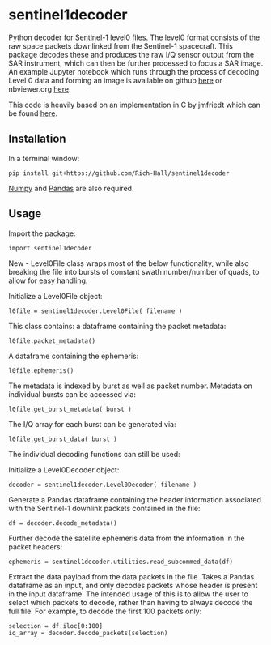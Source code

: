 # sentinel1decoder
Python decoder for Sentinel-1 level0 files. The level0 format consists of the raw space packets downlinked from the Sentinel-1 spacecraft. This package decodes these and produces the raw I/Q sensor output from the SAR instrument, which can then be further processed to focus a SAR image. An example Jupyter notebook which runs through the process of decoding Level 0 data and forming an image is available on github [here](https://github.com/Rich-Hall/sentinel1Level0DecodingDemo) or nbviewer.org [here](https://nbviewer.org/github/Rich-Hall/sentinel1Level0DecodingDemo/blob/main/sentinel1Level0DecodingDemo.ipynb).

This code is heavily based on an implementation in C by jmfriedt which can be found [here](https://github.com/jmfriedt/sentinel1_level0).

## Installation

In a terminal window:
```
pip install git+https://github.com/Rich-Hall/sentinel1decoder
```
[Numpy](https://numpy.org/) and [Pandas](https://pandas.pydata.org/) are also required.

## Usage

Import the package:
```
import sentinel1decoder
```

New - Level0File class wraps most of the below functionality, while also breaking the file into bursts of constant swath number/number of quads, to allow for easy handling.

Initialize a Level0File object:
```
l0file = sentinel1decoder.Level0File( filename )
```

This class contains: a dataframe containing the packet metadata:
```
l0file.packet_metadata()
```

A dataframe containing the ephemeris:
```
l0file.ephemeris()
```

The metadata is indexed by burst as well as packet number. Metadata on individual bursts can be accessed via:
```
l0file.get_burst_metadata( burst )
```

The I/Q array for each burst can be generated via:
```
l0file.get_burst_data( burst )
```

The individual decoding functions can still be used:

Initialize a Level0Decoder object:
```
decoder = sentinel1decoder.Level0Decoder( filename )
```

Generate a Pandas dataframe containing the header information associated with the Sentinel-1 downlink packets contained in the file:
```
df = decoder.decode_metadata()
```

Further decode the satellite ephemeris data from the information in the packet headers:
```
ephemeris = sentinel1decoder.utilities.read_subcommed_data(df)
```

Extract the data payload from the data packets in the file. Takes a Pandas dataframe as an input, and only decodes packets whose header is present in the input dataframe. The intended usage of this is to allow the user to select which packets to decode, rather than having to always decode the full file. For example, to decode the first 100 packets only:
```
selection = df.iloc[0:100]
iq_array = decoder.decode_packets(selection)
```
